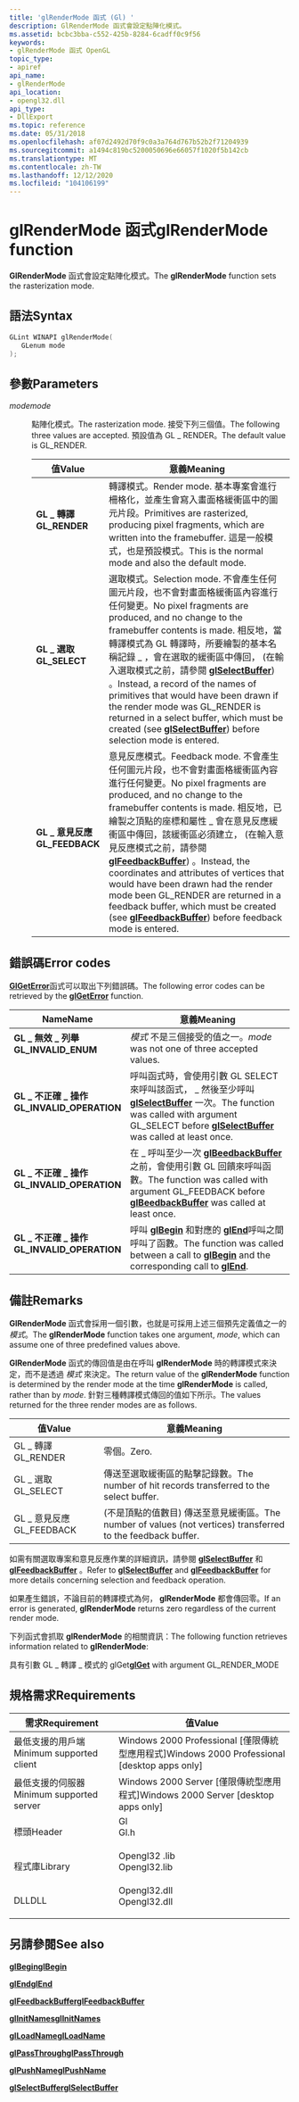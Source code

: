```yaml
---
title: 'glRenderMode 函式 (Gl) '
description: GlRenderMode 函式會設定點陣化模式。
ms.assetid: bcbc3bba-c552-425b-8284-6cadff0c9f56
keywords:
- glRenderMode 函式 OpenGL
topic_type:
- apiref
api_name:
- glRenderMode
api_location:
- opengl32.dll
api_type:
- DllExport
ms.topic: reference
ms.date: 05/31/2018
ms.openlocfilehash: af07d2492d70f9c0a3a764d767b52b2f71204939
ms.sourcegitcommit: a1494c819bc5200050696e66057f1020f5b142cb
ms.translationtype: MT
ms.contentlocale: zh-TW
ms.lasthandoff: 12/12/2020
ms.locfileid: "104106199"
---
```

# <a name="glrendermode-function"></a><span data-ttu-id="3fd1b-104">glRenderMode 函式</span><span class="sxs-lookup"><span data-stu-id="3fd1b-104">glRenderMode function</span></span>

<span data-ttu-id="3fd1b-105">**GlRenderMode** 函式會設定點陣化模式。</span><span class="sxs-lookup"><span data-stu-id="3fd1b-105">The **glRenderMode** function sets the rasterization mode.</span></span>

## <a name="syntax"></a><span data-ttu-id="3fd1b-106">語法</span><span class="sxs-lookup"><span data-stu-id="3fd1b-106">Syntax</span></span>


```C++
GLint WINAPI glRenderMode(
   GLenum mode
);
```



## <a name="parameters"></a><span data-ttu-id="3fd1b-107">參數</span><span class="sxs-lookup"><span data-stu-id="3fd1b-107">Parameters</span></span>

<dl> <dt>

<span data-ttu-id="3fd1b-108">*mode*</span><span class="sxs-lookup"><span data-stu-id="3fd1b-108">*mode*</span></span> 
</dt> <dd>

<span data-ttu-id="3fd1b-109">點陣化模式。</span><span class="sxs-lookup"><span data-stu-id="3fd1b-109">The rasterization mode.</span></span> <span data-ttu-id="3fd1b-110">接受下列三個值。</span><span class="sxs-lookup"><span data-stu-id="3fd1b-110">The following three values are accepted.</span></span> <span data-ttu-id="3fd1b-111">預設值為 GL \_ RENDER。</span><span class="sxs-lookup"><span data-stu-id="3fd1b-111">The default value is GL\_RENDER.</span></span>



| <span data-ttu-id="3fd1b-112">值</span><span class="sxs-lookup"><span data-stu-id="3fd1b-112">Value</span></span>                                                                                                                                                   | <span data-ttu-id="3fd1b-113">意義</span><span class="sxs-lookup"><span data-stu-id="3fd1b-113">Meaning</span></span>                                                                                                                                                                                                                                                                                                                                                                       |
|---------------------------------------------------------------------------------------------------------------------------------------------------------|-------------------------------------------------------------------------------------------------------------------------------------------------------------------------------------------------------------------------------------------------------------------------------------------------------------------------------------------------------------------------------|
| <span id="GL_RENDER"></span><span id="gl_render"></span><dl> <span data-ttu-id="3fd1b-114"><dt>**GL \_ 轉譯**</dt></span><span class="sxs-lookup"><span data-stu-id="3fd1b-114"><dt>**GL\_RENDER**</dt></span></span> </dl>       | <span data-ttu-id="3fd1b-115">轉譯模式。</span><span class="sxs-lookup"><span data-stu-id="3fd1b-115">Render mode.</span></span> <span data-ttu-id="3fd1b-116">基本專案會進行柵格化，並產生會寫入畫面格緩衝區中的圖元片段。</span><span class="sxs-lookup"><span data-stu-id="3fd1b-116">Primitives are rasterized, producing pixel fragments, which are written into the framebuffer.</span></span> <span data-ttu-id="3fd1b-117">這是一般模式，也是預設模式。</span><span class="sxs-lookup"><span data-stu-id="3fd1b-117">This is the normal mode and also the default mode.</span></span><br/>                                                                                                                                                                                                      |
| <span id="GL_SELECT"></span><span id="gl_select"></span><dl> <span data-ttu-id="3fd1b-118"><dt>**GL \_ 選取**</dt></span><span class="sxs-lookup"><span data-stu-id="3fd1b-118"><dt>**GL\_SELECT**</dt></span></span> </dl>       | <span data-ttu-id="3fd1b-119">選取模式。</span><span class="sxs-lookup"><span data-stu-id="3fd1b-119">Selection mode.</span></span> <span data-ttu-id="3fd1b-120">不會產生任何圖元片段，也不會對畫面格緩衝區內容進行任何變更。</span><span class="sxs-lookup"><span data-stu-id="3fd1b-120">No pixel fragments are produced, and no change to the framebuffer contents is made.</span></span> <span data-ttu-id="3fd1b-121">相反地，當轉譯模式為 GL 轉譯時，所要繪製的基本名稱記錄 \_ ，會在選取的緩衝區中傳回， (在輸入選取模式之前，請參閱 [**glSelectBuffer**](glselectbuffer.md)) 。</span><span class="sxs-lookup"><span data-stu-id="3fd1b-121">Instead, a record of the names of primitives that would have been drawn if the render mode was GL\_RENDER is returned in a select buffer, which must be created (see [**glSelectBuffer**](glselectbuffer.md)) before selection mode is entered.</span></span><br/>               |
| <span id="GL_FEEDBACK"></span><span id="gl_feedback"></span><dl> <span data-ttu-id="3fd1b-122"><dt>**GL \_ 意見反應**</dt></span><span class="sxs-lookup"><span data-stu-id="3fd1b-122"><dt>**GL\_FEEDBACK**</dt></span></span> </dl> | <span data-ttu-id="3fd1b-123">意見反應模式。</span><span class="sxs-lookup"><span data-stu-id="3fd1b-123">Feedback mode.</span></span> <span data-ttu-id="3fd1b-124">不會產生任何圖元片段，也不會對畫面格緩衝區內容進行任何變更。</span><span class="sxs-lookup"><span data-stu-id="3fd1b-124">No pixel fragments are produced, and no change to the framebuffer contents is made.</span></span> <span data-ttu-id="3fd1b-125">相反地，已繪製之頂點的座標和屬性 \_ 會在意見反應緩衝區中傳回，該緩衝區必須建立， (在輸入意見反應模式之前，請參閱 [**glFeedbackBuffer**](glfeedbackbuffer.md)) 。</span><span class="sxs-lookup"><span data-stu-id="3fd1b-125">Instead, the coordinates and attributes of vertices that would have been drawn had the render mode been GL\_RENDER are returned in a feedback buffer, which must be created (see [**glFeedbackBuffer**](glfeedbackbuffer.md)) before feedback mode is entered.</span></span><br/> |



 

</dd> </dl>

## <a name="error-codes"></a><span data-ttu-id="3fd1b-126">錯誤碼</span><span class="sxs-lookup"><span data-stu-id="3fd1b-126">Error codes</span></span>

<span data-ttu-id="3fd1b-127">[**GlGetError**](glgeterror.md)函式可以取出下列錯誤碼。</span><span class="sxs-lookup"><span data-stu-id="3fd1b-127">The following error codes can be retrieved by the [**glGetError**](glgeterror.md) function.</span></span>



| <span data-ttu-id="3fd1b-128">Name</span><span class="sxs-lookup"><span data-stu-id="3fd1b-128">Name</span></span>                                                                                                  | <span data-ttu-id="3fd1b-129">意義</span><span class="sxs-lookup"><span data-stu-id="3fd1b-129">Meaning</span></span>                                                                                                                                     |
|-------------------------------------------------------------------------------------------------------|---------------------------------------------------------------------------------------------------------------------------------------------|
| <dl> <span data-ttu-id="3fd1b-130"><dt>**GL \_ 無效 \_ 列舉**</dt></span><span class="sxs-lookup"><span data-stu-id="3fd1b-130"><dt>**GL\_INVALID\_ENUM**</dt></span></span> </dl>      | <span data-ttu-id="3fd1b-131">*模式* 不是三個接受的值之一。</span><span class="sxs-lookup"><span data-stu-id="3fd1b-131">*mode* was not one of three accepted values.</span></span><br/>                                                                                     |
| <dl> <span data-ttu-id="3fd1b-132"><dt>**GL \_ 不正確 \_ 操作**</dt></span><span class="sxs-lookup"><span data-stu-id="3fd1b-132"><dt>**GL\_INVALID\_OPERATION**</dt></span></span> </dl> | <span data-ttu-id="3fd1b-133">呼叫函式時，會使用引數 GL SELECT 來呼叫該函式， \_ 然後至少呼叫 [**glSelectBuffer**](glselectbuffer.md) 一次。</span><span class="sxs-lookup"><span data-stu-id="3fd1b-133">The function was called with argument GL\_SELECT before [**glSelectBuffer**](glselectbuffer.md) was called at least once.</span></span><br/>       |
| <dl> <span data-ttu-id="3fd1b-134"><dt>**GL \_ 不正確 \_ 操作**</dt></span><span class="sxs-lookup"><span data-stu-id="3fd1b-134"><dt>**GL\_INVALID\_OPERATION**</dt></span></span> </dl> | <span data-ttu-id="3fd1b-135">在 \_ 呼叫至少一次 [**glBeedbackBuffer**](glfeedbackbuffer.md) 之前，會使用引數 GL 回饋來呼叫函數。</span><span class="sxs-lookup"><span data-stu-id="3fd1b-135">The function was called with argument GL\_FEEDBACK before [**glBeedbackBuffer**](glfeedbackbuffer.md) was called at least once.</span></span><br/> |
| <dl> <span data-ttu-id="3fd1b-136"><dt>**GL \_ 不正確 \_ 操作**</dt></span><span class="sxs-lookup"><span data-stu-id="3fd1b-136"><dt>**GL\_INVALID\_OPERATION**</dt></span></span> </dl> | <span data-ttu-id="3fd1b-137">呼叫 [**glBegin**](glbegin.md) 和對應的 [**glEnd**](glend.md)呼叫之間呼叫了函數。</span><span class="sxs-lookup"><span data-stu-id="3fd1b-137">The function was called between a call to [**glBegin**](glbegin.md) and the corresponding call to [**glEnd**](glend.md).</span></span><br/>       |



## <a name="remarks"></a><span data-ttu-id="3fd1b-138">備註</span><span class="sxs-lookup"><span data-stu-id="3fd1b-138">Remarks</span></span>

<span data-ttu-id="3fd1b-139">**GlRenderMode** 函式會採用一個引數，也就是可採用上述三個預先定義值之一的 *模式*。</span><span class="sxs-lookup"><span data-stu-id="3fd1b-139">The **glRenderMode** function takes one argument, *mode*, which can assume one of three predefined values above.</span></span>

<span data-ttu-id="3fd1b-140">**GlRenderMode** 函式的傳回值是由在呼叫 **glRenderMode** 時的轉譯模式來決定，而不是透過 *模式* 來決定。</span><span class="sxs-lookup"><span data-stu-id="3fd1b-140">The return value of the **glRenderMode** function is determined by the render mode at the time **glRenderMode** is called, rather than by *mode*.</span></span> <span data-ttu-id="3fd1b-141">針對三種轉譯模式傳回的值如下所示。</span><span class="sxs-lookup"><span data-stu-id="3fd1b-141">The values returned for the three render modes are as follows.</span></span>



| <span data-ttu-id="3fd1b-142">值</span><span class="sxs-lookup"><span data-stu-id="3fd1b-142">Value</span></span>        | <span data-ttu-id="3fd1b-143">意義</span><span class="sxs-lookup"><span data-stu-id="3fd1b-143">Meaning</span></span>                                                                 |
|--------------|-------------------------------------------------------------------------|
| <span data-ttu-id="3fd1b-144">GL \_ 轉譯</span><span class="sxs-lookup"><span data-stu-id="3fd1b-144">GL\_RENDER</span></span>   | <span data-ttu-id="3fd1b-145">零個。</span><span class="sxs-lookup"><span data-stu-id="3fd1b-145">Zero.</span></span>                                                                   |
| <span data-ttu-id="3fd1b-146">GL \_ 選取</span><span class="sxs-lookup"><span data-stu-id="3fd1b-146">GL\_SELECT</span></span>   | <span data-ttu-id="3fd1b-147">傳送至選取緩衝區的點擊記錄數。</span><span class="sxs-lookup"><span data-stu-id="3fd1b-147">The number of hit records transferred to the select buffer.</span></span>             |
| <span data-ttu-id="3fd1b-148">GL \_ 意見反應</span><span class="sxs-lookup"><span data-stu-id="3fd1b-148">GL\_FEEDBACK</span></span> | <span data-ttu-id="3fd1b-149"> (不是頂點的值數目) 傳送至意見緩衝區。</span><span class="sxs-lookup"><span data-stu-id="3fd1b-149">The number of values (not vertices) transferred to the feedback buffer.</span></span> |



 

<span data-ttu-id="3fd1b-150">如需有關選取專案和意見反應作業的詳細資訊，請參閱 [**glSelectBuffer**](glselectbuffer.md) 和 [**glFeedbackBuffer**](glfeedbackbuffer.md) 。</span><span class="sxs-lookup"><span data-stu-id="3fd1b-150">Refer to [**glSelectBuffer**](glselectbuffer.md) and [**glFeedbackBuffer**](glfeedbackbuffer.md) for more details concerning selection and feedback operation.</span></span>

<span data-ttu-id="3fd1b-151">如果產生錯誤，不論目前的轉譯模式為何， **glRenderMode** 都會傳回零。</span><span class="sxs-lookup"><span data-stu-id="3fd1b-151">If an error is generated, **glRenderMode** returns zero regardless of the current render mode.</span></span>

<span data-ttu-id="3fd1b-152">下列函式會抓取 **glRenderMode** 的相關資訊：</span><span class="sxs-lookup"><span data-stu-id="3fd1b-152">The following function retrieves information related to **glRenderMode**:</span></span>

<span data-ttu-id="3fd1b-153">[](glgetbooleanv--glgetdoublev--glgetfloatv--glgetintegerv.md)具有引數 GL \_ 轉譯 \_ 模式的 glGet</span><span class="sxs-lookup"><span data-stu-id="3fd1b-153">[**glGet**](glgetbooleanv--glgetdoublev--glgetfloatv--glgetintegerv.md) with argument GL\_RENDER\_MODE</span></span>

## <a name="requirements"></a><span data-ttu-id="3fd1b-154">規格需求</span><span class="sxs-lookup"><span data-stu-id="3fd1b-154">Requirements</span></span>



| <span data-ttu-id="3fd1b-155">需求</span><span class="sxs-lookup"><span data-stu-id="3fd1b-155">Requirement</span></span> | <span data-ttu-id="3fd1b-156">值</span><span class="sxs-lookup"><span data-stu-id="3fd1b-156">Value</span></span> |
|-------------------------------------|-----------------------------------------------------------------------------------------|
| <span data-ttu-id="3fd1b-157">最低支援的用戶端</span><span class="sxs-lookup"><span data-stu-id="3fd1b-157">Minimum supported client</span></span><br/> | <span data-ttu-id="3fd1b-158">Windows 2000 Professional \[僅限傳統型應用程式\]</span><span class="sxs-lookup"><span data-stu-id="3fd1b-158">Windows 2000 Professional \[desktop apps only\]</span></span><br/>                              |
| <span data-ttu-id="3fd1b-159">最低支援的伺服器</span><span class="sxs-lookup"><span data-stu-id="3fd1b-159">Minimum supported server</span></span><br/> | <span data-ttu-id="3fd1b-160">Windows 2000 Server \[僅限傳統型應用程式\]</span><span class="sxs-lookup"><span data-stu-id="3fd1b-160">Windows 2000 Server \[desktop apps only\]</span></span><br/>                                    |
| <span data-ttu-id="3fd1b-161">標頭</span><span class="sxs-lookup"><span data-stu-id="3fd1b-161">Header</span></span><br/>                   | <dl> <span data-ttu-id="3fd1b-162"><dt>Gl</dt></span><span class="sxs-lookup"><span data-stu-id="3fd1b-162"><dt>Gl.h</dt></span></span> </dl>         |
| <span data-ttu-id="3fd1b-163">程式庫</span><span class="sxs-lookup"><span data-stu-id="3fd1b-163">Library</span></span><br/>                  | <dl> <span data-ttu-id="3fd1b-164"><dt>Opengl32 .lib</dt></span><span class="sxs-lookup"><span data-stu-id="3fd1b-164"><dt>Opengl32.lib</dt></span></span> </dl> |
| <span data-ttu-id="3fd1b-165">DLL</span><span class="sxs-lookup"><span data-stu-id="3fd1b-165">DLL</span></span><br/>                      | <dl> <span data-ttu-id="3fd1b-166"><dt>Opengl32.dll</dt></span><span class="sxs-lookup"><span data-stu-id="3fd1b-166"><dt>Opengl32.dll</dt></span></span> </dl> |



## <a name="see-also"></a><span data-ttu-id="3fd1b-167">另請參閱</span><span class="sxs-lookup"><span data-stu-id="3fd1b-167">See also</span></span>

<dl> <dt>

[<span data-ttu-id="3fd1b-168">**glBegin**</span><span class="sxs-lookup"><span data-stu-id="3fd1b-168">**glBegin**</span></span>](glbegin.md)
</dt> <dt>

[<span data-ttu-id="3fd1b-169">**glEnd**</span><span class="sxs-lookup"><span data-stu-id="3fd1b-169">**glEnd**</span></span>](glend.md)
</dt> <dt>

[<span data-ttu-id="3fd1b-170">**glFeedbackBuffer**</span><span class="sxs-lookup"><span data-stu-id="3fd1b-170">**glFeedbackBuffer**</span></span>](glfeedbackbuffer.md)
</dt> <dt>

[<span data-ttu-id="3fd1b-171">**glInitNames**</span><span class="sxs-lookup"><span data-stu-id="3fd1b-171">**glInitNames**</span></span>](glinitnames.md)
</dt> <dt>

[<span data-ttu-id="3fd1b-172">**glLoadName**</span><span class="sxs-lookup"><span data-stu-id="3fd1b-172">**glLoadName**</span></span>](glloadname.md)
</dt> <dt>

[<span data-ttu-id="3fd1b-173">**glPassThrough**</span><span class="sxs-lookup"><span data-stu-id="3fd1b-173">**glPassThrough**</span></span>](glpassthrough.md)
</dt> <dt>

[<span data-ttu-id="3fd1b-174">**glPushName**</span><span class="sxs-lookup"><span data-stu-id="3fd1b-174">**glPushName**</span></span>](glpushname.md)
</dt> <dt>

[<span data-ttu-id="3fd1b-175">**glSelectBuffer**</span><span class="sxs-lookup"><span data-stu-id="3fd1b-175">**glSelectBuffer**</span></span>](glselectbuffer.md)
</dt> </dl>

 

 





